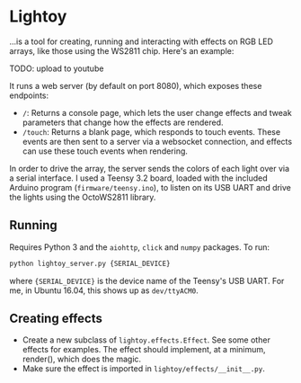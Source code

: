 # Lightoy

...is a tool for creating, running and interacting with effects on RGB LED arrays, like those using the WS2811 chip. Here's an example:

TODO: upload to youtube

It runs a web server (by default on port 8080), which exposes these endpoints:

* `/`: Returns a console page, which lets the user change effects and tweak parameters that change how the effects are rendered.
* `/touch`: Returns a blank page, which responds to touch events. These events
are then sent to a server via a websocket connection, and effects can use these
touch events when rendering.
 
In order to drive the array, the server sends the colors of each light over via a serial interface. I used a Teensy 3.2 board, loaded with the included Arduino program (`firmware/teensy.ino`), to listen on its USB UART and drive the lights using the OctoWS2811 library.

## Running

Requires Python 3 and the `aiohttp`, `click` and `numpy` packages. To run:

```python
python lightoy_server.py {SERIAL_DEVICE} 
```

where `{SERIAL_DEVICE}` is the device name of the Teensy's USB UART. For me, in Ubuntu 16.04, this shows up as `dev/ttyACM0`.

## Creating effects

* Create a new subclass of `lightoy.effects.Effect`. See some other effects for
examples. The effect should implement, at a minimum, render(), which does the
magic.
* Make sure the effect is imported in `lightoy/effects/__init__.py`.